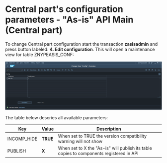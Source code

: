 # Central part's configuration parameters - "As-is" API Main (Central part)

To change Central part configuration start the transaction **zasisadmin** and press button labeled: **4. Edit configuration**. This will open a maintenance view for table ZNYPEASIS_CONF:

[![](res/asis-conf.png)](res/asis-conf.png)

The table below descries all available parameters:

| Key                          | Value     | Description                                                                  |
|------------------------------|-----------|------------------------------------------------------------------------------|
| INCOMP_HIDE                  | **TRUE** | When set to TRUE the version compatibility warning will not show |
| PUBLISH                       | **X**    | When set to X the "As-is" will publish its table copies to components registered in API |